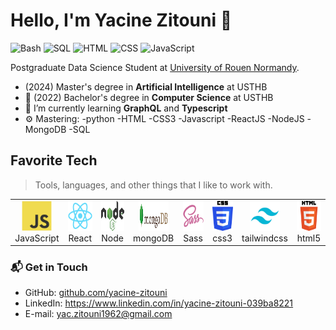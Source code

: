 # Hello, I'm Yacine Zitouni 👋

![Bash](https://img.shields.io/badge/Bash-Intermediate-black)
![SQL](https://img.shields.io/badge/SQL-Expert-red)
![HTML](https://img.shields.io/badge/HTML-Expert-orange)
![CSS](https://img.shields.io/badge/CSS-Intermediate-blue)
![JavaScript](https://img.shields.io/badge/JavaScript-Intermediate-yellow)

Postgraduate Data Science Student at [University of Rouen Normandy](https://www.univ-rouen.fr/university-of-rouen-normandy/). 
- (2024) Master's degree in **Artificial Intelligence** at USTHB
- 🔭 (2022) Bachelor's degree in **Computer Science** at USTHB 
- 🌱 I’m currently learning **GraphQL** and **Typescript**
- ⚙️ Mastering:  -python
                 -HTML
                 -CSS3
                 -Javascript
                 -ReactJS
                 -NodeJS
                 -MongoDB
                 -SQL
                 
                 
<h2 align="left" id="macropower-tech">Favorite Tech</h2>

> Tools, languages, and other things that I like to work with.
<table>
  <tr>
    <td align="center" width="96">
        <img src="./javascript-original.svg" width="48" height="48" alt="JavaScript" />
      <br>JavaScript
    </td>
    <td align="center" width="96">
        <img src="./react-original.svg" width="48" height="48" alt="React" />
      <br>React
    </td>
      <td align="center" width="96">
        <img src="./Node.js_logo.svg" width="48" height="48" alt="nodejs" />
      <br>Node
    </td>
     <td align="center" width="96">
        <img src="./Mongodb.png" width="48" height="48" alt="mongodb" />
      <br>mongoDB
    </td>
        <td align="center" width="96">
        <img src="./sass-original.svg" width="48" height="48" alt="Sass" />
      <br>Sass
    </td>
     <td align="center" width="96">
        <img src="./css3-original.svg" width="48" height="48" alt="css" />
      <br>css3
    </td>
    <td align="center" width="96">
        <img src="./Tailwind_CSS_Logo.svg" width="48" height="48" alt="tailwind" />
      <br>tailwindcss
    </td>
     <td align="center" width="96">
        <img src="./HTML5-original.svg" width="48" height="48" alt="html" />
      <br>html5
    </td>
  </tr>
</table>
     
     

### 📬 Get in Touch

- GitHub: [github.com/yacine-zitouni][github]
- LinkedIn: https://www.linkedin.com/in/yacine-zitouni-039ba8221
- E-mail: yac.zitouni1962@gmail.com


[github]: https://github.com/yacine-zitouni
